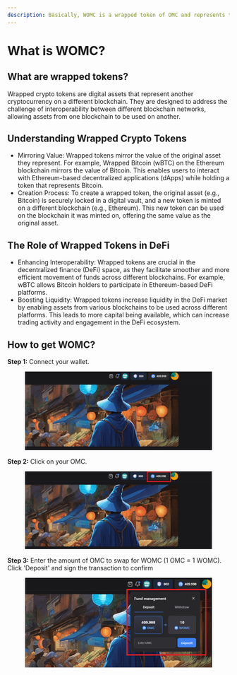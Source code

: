 ```yaml
---
description: Basically, WOMC is a wrapped token of OMC and represents the value of OMC.
---
```


# What is WOMC?

## What are wrapped tokens?

Wrapped crypto tokens are digital assets that represent another cryptocurrency on a different blockchain. They are designed to address the challenge of interoperability between different blockchain networks, allowing assets from one blockchain to be used on another.

## Understanding Wrapped Crypto Tokens

* Mirroring Value: Wrapped tokens mirror the value of the original asset they represent. For example, Wrapped Bitcoin (wBTC) on the Ethereum blockchain mirrors the value of Bitcoin. This enables users to interact with Ethereum-based decentralized applications (dApps) while holding a token that represents Bitcoin.
* Creation Process: To create a wrapped token, the original asset (e.g., Bitcoin) is securely locked in a digital vault, and a new token is minted on a different blockchain (e.g., Ethereum). This new token can be used on the blockchain it was minted on, offering the same value as the original asset.

## The Role of Wrapped Tokens in DeFi

* Enhancing Interoperability: Wrapped tokens are crucial in the decentralized finance (DeFi) space, as they facilitate smoother and more efficient movement of funds across different blockchains. For example, wBTC allows Bitcoin holders to participate in Ethereum-based DeFi platforms.
* Boosting Liquidity: Wrapped tokens increase liquidity in the DeFi market by enabling assets from various blockchains to be used across different platforms. This leads to more capital being available, which can increase trading activity and engagement in the DeFi ecosystem.

## How to get WOMC?

**Step 1:** Connect your wallet.

<figure><img src="../.gitbook/assets/image (3).png" alt=""><figcaption></figcaption></figure>

**Step 2:** Click on your OMC.

<figure><img src="../.gitbook/assets/image (8).png" alt=""><figcaption></figcaption></figure>

**Step 3:**  Enter the amount of OMC to swap for WOMC (1 OMC = 1 WOMC). Click 'Deposit' and sign the transaction to confirm

<figure><img src="../.gitbook/assets/image (10).png" alt=""><figcaption></figcaption></figure>



